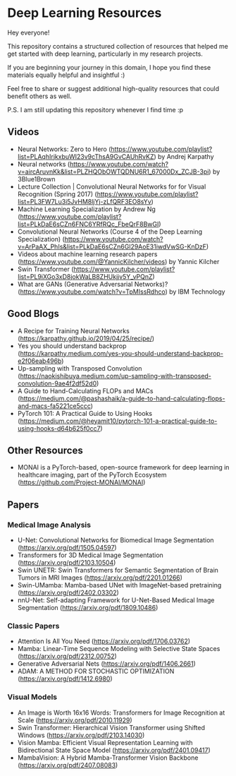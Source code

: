 # Deep Learning Resources

Hey everyone!

This repository contains a structured collection of resources that helped me get started with deep learning, particularly in my research projects.

If you are beginning your journey in this domain, I hope you find these materials equally helpful and insightful :)

Feel free to share or suggest additional high-quality resources that could benefit others as well.

P.S. I am still updating this repository whenever I find time :p

## Videos
- Neural Networks: Zero to Hero (https://www.youtube.com/playlist?list=PLAqhIrjkxbuWI23v9cThsA9GvCAUhRvKZ) by Andrej Karpathy
- Neural networks (https://www.youtube.com/watch?v=aircAruvnKk&list=PLZHQObOWTQDNU6R1_67000Dx_ZCJB-3pi) by 3Blue1Brown
- Lecture Collection | Convolutional Neural Networks for for Visual Recognition (Spring 2017) (https://www.youtube.com/playlist?list=PL3FW7Lu3i5JvHM8ljYj-zLfQRF3EO8sYv)
- Machine Learning Specialization by Andrew Ng (https://www.youtube.com/playlist?list=PLkDaE6sCZn6FNC6YRfRQc_FbeQrF8BwGI)
- Convolutional Neural Networks (Course 4 of the Deep Learning Specialization) (https://www.youtube.com/watch?v=ArPaAX_PhIs&list=PLkDaE6sCZn6Gl29AoE31iwdVwSG-KnDzF)
- Videos about machine learning research papers (https://www.youtube.com/@YannicKilcher/videos) by Yannic Kilcher
- Swin Transformer (https://www.youtube.com/playlist?list=PL9iXGo3xD8jokWaLB8ZHUkjjv5Y_vPQnZ)
- What are GANs (Generative Adversarial Networks)? (https://www.youtube.com/watch?v=TpMIssRdhco) by IBM Technology

## Good Blogs
- A Recipe for Training Neural Networks (https://karpathy.github.io/2019/04/25/recipe/)
- Yes you should understand backprop (https://karpathy.medium.com/yes-you-should-understand-backprop-e2f06eab496b)
- Up-sampling with Transposed Convolution (https://naokishibuya.medium.com/up-sampling-with-transposed-convolution-9ae4f2df52d0)
- A Guide to Hand-Calculating FLOPs and MACs (https://medium.com/@pashashaik/a-guide-to-hand-calculating-flops-and-macs-fa5221ce5ccc)
- PyTorch 101: A Practical Guide to Using Hooks (https://medium.com/@heyamit10/pytorch-101-a-practical-guide-to-using-hooks-d64b625f0cc7)

## Other Resources
- MONAI is a PyTorch-based, open-source framework for deep learning in healthcare imaging, part of the PyTorch Ecosystem (https://github.com/Project-MONAI/MONAI)

## Papers

### Medical Image Analysis
- U-Net: Convolutional Networks for Biomedical Image Segmentation (https://arxiv.org/pdf/1505.04597)
- Transformers for 3D Medical Image Segmentation (https://arxiv.org/pdf/2103.10504)
- Swin UNETR: Swin Transformers for Semantic Segmentation of Brain Tumors in MRI Images (https://arxiv.org/pdf/2201.01266)
- Swin-UMamba: Mamba-based UNet with ImageNet-based pretraining (https://arxiv.org/pdf/2402.03302)
- nnU-Net: Self-adapting Framework for U-Net-Based Medical Image Segmentation (https://arxiv.org/pdf/1809.10486)

### Classic Papers
- Attention Is All You Need (https://arxiv.org/pdf/1706.03762)
- Mamba: Linear-Time Sequence Modeling with Selective State Spaces (https://arxiv.org/pdf/2312.00752)
- Generative Adversarial Nets (https://arxiv.org/pdf/1406.2661)
- ADAM: A METHOD FOR STOCHASTIC OPTIMIZATION (https://arxiv.org/pdf/1412.6980)

### Visual Models
- An Image is Worth 16x16 Words: Transformers for Image Recognition at Scale (https://arxiv.org/pdf/2010.11929)
- Swin Transformer: Hierarchical Vision Transformer using Shifted Windows (https://arxiv.org/pdf/2103.14030)
- Vision Mamba: Efficient Visual Representation Learning with Bidirectional State Space Model (https://arxiv.org/pdf/2401.09417)
- MambaVision: A Hybrid Mamba-Transformer Vision Backbone (https://arxiv.org/pdf/2407.08083)